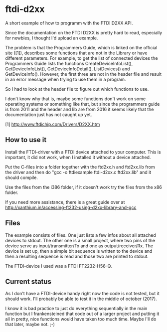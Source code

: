 # ftdi-d2xx
A short example of how to programm with the FTDI D2XX API.

Since the documentation on the FTDI D2XX is pretty hard to read, especially for newbies, I thought I'd upload an example. 

The problem is that the Programmers Guide, which is linked on the official site ([1]), describes some functions that are not in the Library or have different parameters. For example, to get the list of connected devices the Programmers Guide lists the functions CreateDeviceInfoList(), GetDeviceInfoList(), GetDeviceInfoDetail(), ListDevices() and GetDeviceInfo(). However, the first three are not in the header file and result in an error message when trying to use them in a program.

So I had to look at the header file to figure out which functions to use.

I don't know why that is, maybe some functions don't work on some operating systems or something like that, but since the programmers guide is from 2011 and the header and lib are from 2016 it seems likely that the documentation just has not caught up yet.

[1] http://www.ftdichip.com/Drivers/D2XX.htm

## How to use it

Install the FTDI-driver with a FTDI device attached to your computer. This is important, it did not work, when I installed it without a device attached.

Put the C-files into a folder together with the ftd2xx.h and ftd2xx.lib from the driver and then do
"gcc -o ftdiexample ftdi-d2xx.c ftd2xx.lib"
and it should compile.

Use the files from the i386 folder, if it doesn't work try the files from the x86 folder.

If you need more assistance, there is a great guide over at http://xanthium.in/accessing-ft232-using-d2xx-library-and-gcc

## Files

The example consists of files. One just lists a few infos about all attached devices to stdout. The other one is a small project, where two pins of the device serve as input/transmitter/Tx and one as output/receiver/Rx. The device is set up, then a simple bit sequence is written to the device and then a resulting sequence is read and those two are printed to stdout.

The FTDI-device I used was a FTDI FT2232-H56-Q.

## Current status

As I don't have a FTDI-device handy right now the code is not tested, but it should work. I'll probably be able to test it in the middle of october (2017).

I know it is bad practice to just do everything sequentially in the main function but I frankensteined that code out of a larger project and putting it all in pretty, nice functions would have taken too much time. Maybe I'll do that later, maybe not. ;-)

